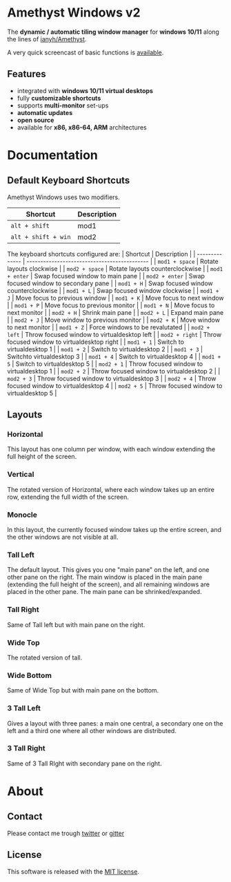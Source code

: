 # Amethyst Windows v2

The **dynamic / automatic tiling window manager** for **windows 10/11** along the lines of [ianyh/Amethyst](https://github.com/ianyh/Amethyst).

A very quick screencast of basic functions is [available](https://www.youtube.com/embed/AWN_KehMzHc).

## Features

- integrated with **windows 10/11 virtual desktops**
- fully **customizable shortcuts**
- supports **multi-monitor** set-ups
- **automatic updates**
- **open source**
- available for **x86, x86-64, ARM** architectures

# Documentation

## Default Keyboard Shortcuts
Amethyst Windows uses two modifiers.

| Shortcut                  | Description                          |
|---------------------------|--------------------------------------|
| `alt + shift`             | mod1                                 |
| `alt + shift + win`       | mod2                                 |


The keyboard shortcuts configured are:
| Shortcut       | Description                                  |
| -------------- | -------------------------------------------- |
| `mod1 + space` | Rotate layouts clockwise                     |
| `mod2 + space` | Rotate layouts counterclockwise              |
| `mod1 + enter` | Swap focused window to main pane             |
| `mod2 + enter` | Swap focused window to secondary pane        |
| `mod1 + H`     | Swap focused window counterclockwise         |
| `mod1 + L`     | Swap focused window clockwise                |
| `mod1 + J`     | Move focus to previous window                |
| `mod1 + K`     | Move focus to next window                    |
| `mod1 + P`     | Move focus to previous monitor               |
| `mod1 + N`     | Move focus to next monitor                   |
| `mod2 + H`     | Shrink main pane                             |
| `mod2 + L`     | Expand main pane                             |
| `mod2 + J`     | Move window to previous monitor              |
| `mod2 + K`     | Move window to next monitor                  |
| `mod1 + Z`     | Force windows to be revalutated              |
| `mod2 + left`  | Throw focused window to virtualdesktop left  |
| `mod2 + right` | Throw focused window to virtualdesktop right |
| `mod1 + 1`     | Switch to virtualdesktop 1                   |
| `mod1 + 2`     | Switch to virtualdesktop 2                   |
| `mod1 + 3`     | Switchto virtualdesktop 3                    |
| `mod1 + 4`     | Switch to virtualdesktop 4                   |
| `mod1 + 5`     | Switch to virtualdesktop 5                   |
| `mod2 + 1`     | Throw focused window to virtualdesktop 1     |
| `mod2 + 2`     | Throw focused window to virtualdesktop 2     |
| `mod2 + 3`     | Throw focused window to virtualdesktop 3     |
| `mod2 + 4`     | Throw focused window to virtualdesktop 4     |
| `mod2 + 5`     | Throw focused window to virtualdesktop 5     |

## Layouts

### Horizontal

This layout has one column per window, with each window extending the full height of the screen.

### Vertical

The rotated version of Horizontal, where each window takes up an entire row, extending the full width of the screen.

### Monocle

In this layout, the currently focused window takes up the entire screen, and the other windows are not visible at all.

### Tall Left

The default layout. This gives you one "main pane" on the left, and one other pane on the right. The main window is placed in the main pane (extending the full height of the screen), and all remaining windows are placed in the other pane. The main pane can be shrinked/expanded.

### Tall Right

Same of Tall left but with main pane on the right.

### Wide Top

The rotated version of tall.

### Wide Bottom

Same of Wide Top but with main pane on the bottom.

### 3 Tall Left

Gives a layout with three panes: a main one central, a secondary one on the left and a third one where all other windows are distributed.

### 3 Tall Right

Same of 3 Tall RIght with secondary pane on the right.

# About

## Contact

Please contact me trough [twitter](https://twitter.com/glsorre) or [gitter](https://gitter.im/glsorre/amethystwindows)

## License

This software is released with the [MIT license](https://github.com/glsorre/amethystwindows/blob/master/LICENSE).
